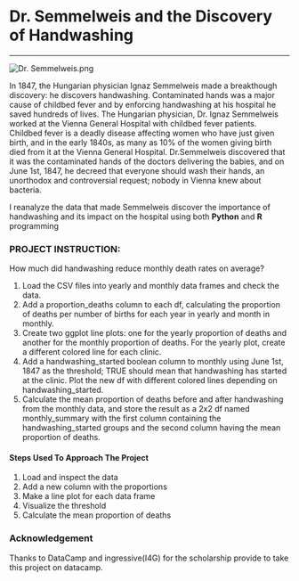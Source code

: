 # Dr. Semmelweis and the Discovery of Handwashing
-------------------------------------------------------------
![Dr. Semmelweis.png](https://www.google.com.ng/imgres?imgurl=https%3A%2F%2Fassets.datacamp.com%2Fproduction%2Fproject_20%2Fimg%2Fignaz_semmelweis_1860.jpeg&tbnid=ep2ENGgj-1Rs3M&vet=12ahUKEwjFyLTe2ICFAxXVUqQEHf3LDx4QMygCegQIARBY..i&imgrefurl=https%3A%2F%2Fgoodboychan.github.io%2Fpython%2Fdatacamp%2F2020%2F05%2F29%2F01-Dr-Semmelweis-and-the-Discovery-of-Handwashing.html&docid=KXHAAj-CMEjnuM&w=250&h=338&q=Dr.%20Semmelweis%20and%20the%20Discovery%20of%20Handwashing%20picture&ved=2ahUKEwjFyLTe2ICFAxXVUqQEHf3LDx4QMygCegQIARBY)

In 1847, the Hungarian physician Ignaz Semmelweis made a breakthough discovery: he discovers handwashing. Contaminated hands was a major cause of childbed fever and by enforcing handwashing at his hospital he saved hundreds of lives.
The Hungarian physician, Dr. Ignaz Semmelweis worked at the Vienna General Hospital with childbed fever patients. Childbed fever is a deadly disease affecting women who have just given birth, and in the early 1840s, as many as 10% of the women giving birth died from it at the Vienna General Hospital. Dr.Semmelweis discovered that it was the contaminated hands of the doctors delivering the babies, and on June 1st, 1847, he decreed that everyone should wash their hands, an unorthodox and controversial request; nobody in Vienna knew about bacteria.


I reanalyze the data that made Semmelweis discover the importance of handwashing and its impact on the hospital using both **Python** and **R** programming

### PROJECT INSTRUCTION:
How much did handwashing reduce monthly death rates on average?

1. Load the CSV files into yearly and monthly data frames and check the data.
2. Add a proportion_deaths column to each df, calculating the proportion of deaths per number of births for each year in yearly and month in monthly.
3. Create two ggplot line plots: one for the yearly proportion of deaths and another for the monthly proportion of deaths. For the yearly plot, create a different colored line for each clinic.
4. Add a handwashing_started boolean column to monthly using June 1st, 1847 as the threshold; TRUE should mean that handwashing has started at the clinic. Plot the new df with different colored lines depending on handwashing_started.
5. Calculate the mean proportion of deaths before and after handwashing from the monthly data, and store the result as a 2x2 df named monthly_summary with the first column containing the handwashing_started groups and the second column having the mean proportion of deaths.



#### Steps Used To Approach The Project
1. Load and inspect the data
2. Add a new column with the proportions
3. Make a line plot for each data frame
4. Visualize the threshold
5. Calculate the mean proportion of deaths

### Acknowledgement
Thanks to DataCamp and ingressive(I4G) for the scholarship provide to take this project on datacamp.

